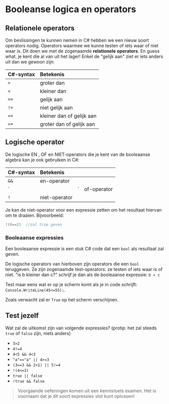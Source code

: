 # Booleanse logica en operators

## Relationele operators

Om beslissingen te kunnen nemen in C\# hebben we een nieuw soort operators nodig. Operators waarmee we kunne testen of iets waar of niet waar is. Dit doen we met de zogenaamde **relationele operators**. En guess what, je kent die al van uit het lager! Enkel de "gelijk aan" ziet er iets anders uit dan we gewoon zijn:

| C\#-syntax | Betekenis |
| :--- | :--- |
| `>` | groter dan |
| `<` | kleiner dan |
| `==` | gelijk aan |
| `!=` | niet gelijk aan |
| `<=` | kleiner dan of gelijk aan |
| `>=` | groter dan of gelijk aan |

## Logische operator

De logische EN , OF en NIET-operators die je kent van de booleaanse algebra kan je ook gebruiken in C\#:

| C\#-syntax | Betekenis |  |  |
| :--- | :--- | :--- | :--- |
| `&&` | en-operator |  |  |
| \` |  | \` | of-operator |
| `!` | niet-operator |  |  |

Je kan de niet-operator voor een expressie zetten om het resultaat hiervan om te draaien. Bijvoorbeeld:

```csharp
!(0==2)  //zal true geven
```

### Booleaanse expressies

Een booleaanse expressie is een stuk C\# code dat een `bool` als resultaat zal geven.

De logische operators van hierboven zijn operators die een `bool` teruggeven. Ze zijn zogenaamde test-operators: ze testen of iets waar is of niet. "is b kleiner dan c?" schrijf je dan als de booleaanse expressie: `b < c`

Test maar eens wat er op je scherm komt als je in code schrijft: `Console.WriteLine(45<=55);`.

Zoals verwacht zal er `True` op het scherm verschijnen.

## Test jezelf

Wat zal de uitkomst zijn van volgende expressies? \(protip: het zal steeds `true` of `false` zijn, niets anders\)

* `3>2`
* `4!=4` 
* `4<5 && 4<3`
* `"a"=="a" || 4>=3`
* `(3==3 && 2<1) || 5!=4`
* `!(4<=3)`
* `true || false`
* `!true && false`

> Voorgaande oefeningen komen uit een kennistoets examen. Het is voornaam dat je dit soort expressies vlot kunt oplossen!

